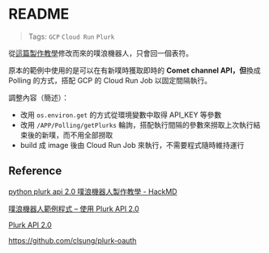 # README

> Tags: `GCP` `Cloud Run` `Plurk`

從[這篇製作教學](https://hackmd.io/xrJvVxtDQmy-Feu7mnVofQ)修改而來的噗浪機器人，只會回一個表符。

原本的範例中使用的是可以在有新噗時獲取即時的 **Comet channel API，但**換成 Polling 的方式，搭配 GCP 的 Cloud Run Job 以固定間隔執行。

調整內容（簡述）： 

- 改用 `os.environ.get` 的方式從環境變數中取得 API_KEY 等參數
- 改用 `/APP/Polling/getPlurks` 輪詢，搭配執行間隔的參數來撈取上次執行結束後的新噗，而不用全部撈取
- build 成 image 後由 Cloud Run Job 來執行，不需要程式隨時維持運行

## Reference

[python plurk api 2.0 噗浪機器人製作教學 - HackMD](https://hackmd.io/xrJvVxtDQmy-Feu7mnVofQ)

[噗浪機器人範例程式 – 使用 Plurk API 2.0](https://dada.tw/blog/2011/10/28/426/)

[Plurk API 2.0](https://www.plurk.com/API)

https://github.com/clsung/plurk-oauth
